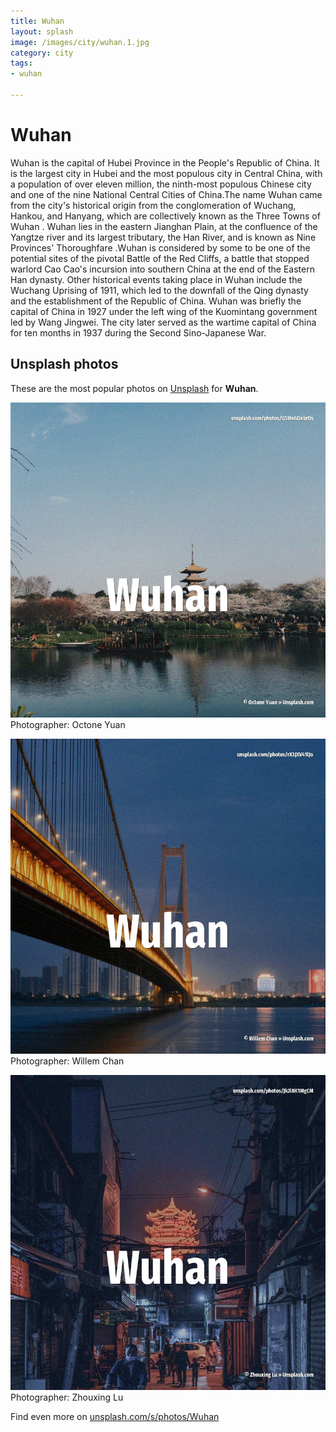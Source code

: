 ```yaml
---
title: Wuhan
layout: splash
image: /images/city/wuhan.1.jpg
category: city
tags:
- wuhan

---
```

# Wuhan

Wuhan  is the capital of Hubei Province in the People's Republic of China.
It is the largest city in Hubei and the most populous city in Central China, with a population of 
over eleven million, the ninth-most populous Chinese city and one of the nine National Central 
Cities of China.The name Wuhan came from the city's historical origin from the conglomeration of 
Wuchang, Hankou, and Hanyang, which are collectively known as the Three Towns of Wuhan .
 Wuhan lies in the eastern Jianghan Plain, at the confluence of the Yangtze river and its largest 
tributary, the Han River, and is known as Nine Provinces' Thoroughfare .Wuhan is considered by some 
to be one of the potential sites of the pivotal Battle of the Red Cliffs, a battle that stopped 
warlord Cao Cao's incursion into southern China at the end of the Eastern Han dynasty.
Other historical events taking place in Wuhan include the Wuchang Uprising of 1911, which led to 
the downfall of the Qing dynasty and the establishment of the Republic of China.
Wuhan was briefly the capital of China in 1927 under the left wing of the Kuomintang  government 
led by Wang Jingwei.
The city later served as the wartime capital of China for ten months in 1937 during the Second 
Sino-Japanese War.

 
## Unsplash photos
These are the most popular photos on [Unsplash](https://unsplash.com) for **Wuhan**.
 
![Wuhan](/images/city/wuhan.1.jpg)
Photographer:  Octone Yuan
 
![Wuhan](/images/city/wuhan.2.jpg)
Photographer:  Willem Chan
 
![Wuhan](/images/city/wuhan.3.jpg)
Photographer:  Zhouxing Lu
 
Find even more on [unsplash.com/s/photos/Wuhan](https://unsplash.com/s/photos/Wuhan)
 
